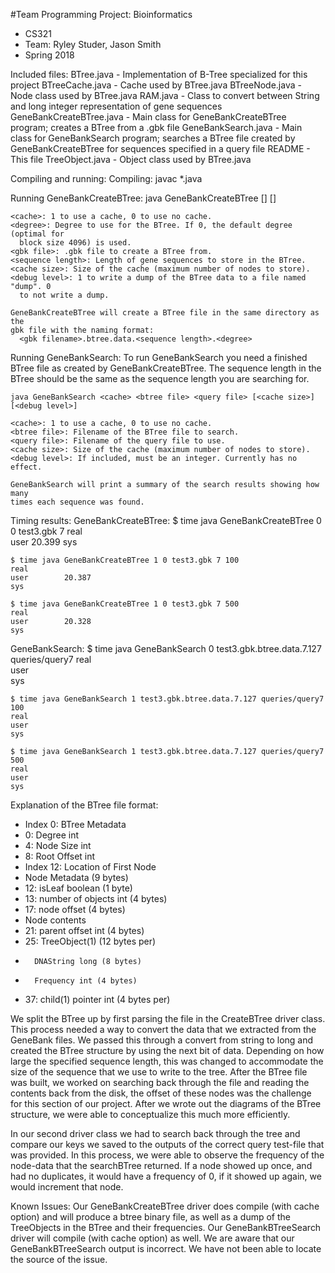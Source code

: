 #Team Programming Project: Bioinformatics
*   CS321
*   Team: Ryley Studer, Jason Smith
*   Spring 2018

Included files:
  BTree.java - Implementation of B-Tree specialized for this project
  BTreeCache.java - Cache used by BTree.java
  BTreeNode.java - Node class used by BTree.java
  RAM.java - Class to convert between String and long integer representation of gene sequences
  GeneBankCreateBTree.java - Main class for GeneBankCreateBTree program; creates
    a BTree from a .gbk file
  GeneBankSearch.java - Main class for GeneBankSearch program; searches a BTree
    file created by GeneBankCreateBTree for sequences specified in a query file
  README - This file
  TreeObject.java - Object class used by BTree.java

Compiling and running:
  Compiling:
    javac *.java

  Running GeneBankCreateBTree:
    java GeneBankCreateBTree <cache> <degree> <gbk file> <sequence length> [<cache size>] [<debug level>]

    <cache>: 1 to use a cache, 0 to use no cache.
    <degree>: Degree to use for the BTree. If 0, the default degree (optimal for
      block size 4096) is used.
    <gbk file>: .gbk file to create a BTree from.
    <sequence length>: Length of gene sequences to store in the BTree.
    <cache size>: Size of the cache (maximum number of nodes to store).
    <debug level>: 1 to write a dump of the BTree data to a file named "dump". 0
      to not write a dump.

    GeneBankCreateBTree will create a BTree file in the same directory as the
    gbk file with the naming format:
      <gbk filename>.btree.data.<sequence length>.<degree>

  Running GeneBankSearch:
    To run GeneBankSearch you need a finished BTree file as created by
    GeneBankCreateBTree. The sequence length in the BTree should be the same as
    the sequence length you are searching for.

    java GeneBankSearch <cache> <btree file> <query file> [<cache size>] [<debug level>]

    <cache>: 1 to use a cache, 0 to use no cache.
    <btree file>: Filename of the BTree file to search.
    <query file>: Filename of the query file to use.
    <cache size>: Size of the cache (maximum number of nodes to store).
    <debug level>: If included, must be an integer. Currently has no effect.

    GeneBankSearch will print a summary of the search results showing how many
    times each sequence was found.

Timing results:
   GeneBankCreateBTree:
    $ time java GeneBankCreateBTree 0 0 test3.gbk 7
    real        
    user        20.399
    sys         

    $ time java GeneBankCreateBTree 1 0 test3.gbk 7 100
    real        
    user        20.387
    sys         

    $ time java GeneBankCreateBTree 1 0 test3.gbk 7 500
    real        
    user        20.328
    sys         

  
  GeneBankSearch:
    $ time java GeneBankSearch 0 test3.gbk.btree.data.7.127 queries/query7
    real        
    user        
    sys         

    $ time java GeneBankSearch 1 test3.gbk.btree.data.7.127 queries/query7 100 
    real        
    user        
    sys         

    $ time java GeneBankSearch 1 test3.gbk.btree.data.7.127 queries/query7 500
    real        
    user        
    sys         

    


Explanation of the BTree file format:
*   Index 0: BTree Metadata
*   0: Degree int
*   4: Node Size int
*   8: Root Offset int
*   Index 12: Location of First Node
*   Node Metadata (9 bytes)
*   12: isLeaf boolean (1 byte)
*   13: number of objects int (4 bytes)
*   17: node offset (4 bytes)
*   Node contents
*   21: parent offset int (4 bytes)
*   25: TreeObject(1) (12 bytes per)
*       DNAString long (8 bytes)
*       Frequency int (4 bytes)
*   37: child(1) pointer int (4 bytes per)

We split the BTree up by first parsing the file in the CreateBTree driver class. This process needed
a way to convert the data that we extracted from the GeneBank files. We passed this through a convert
from string to long and created the BTree structure by using the next bit of data. Depending on how 
large the specified sequence length, this was changed to accommodate the size of the sequence that we 
use to write to the tree. After the BTree file was built, we worked on searching back through the file 
and reading the contents back from the disk, the offset of these nodes was the challenge for this 
section of our project. After we wrote out the diagrams of the BTree structure, we were able to 
conceptualize this much more efficiently.

In our second driver class we had to search back through the tree and compare our keys we saved to the 
outputs of the correct query test-file that was provided. In this process, we were able to observe the 
frequency of the node-data that the searchBTree returned. If a node showed up once, and had no 
duplicates, it would have a frequency of 0, if it showed up again, we would increment that node.


Known Issues:
Our GeneBankCreateBTree driver does compile (with cache option) and will produce a btree binary file, as well as a dump 
of the TreeObjects in the BTree and their frequencies. Our GeneBankBTreeSearch driver will compile (with cache option) 
as well. We are aware that our GeneBankBTreeSearch output is incorrect. We have not been able to locate the source of 
the issue.  
